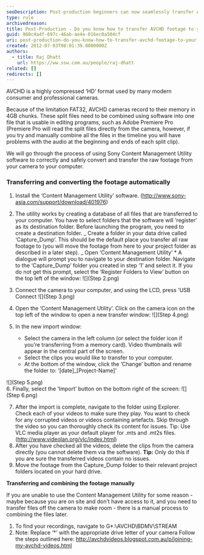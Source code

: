 ```yaml
---
seoDescription: Post-production beginners can now seamlessly transfer AVCHD footage to their computer using Sony's Content Management Utility software.
type: rule
archivedreason:
title: Post-Production - Do you know how to transfer AVCHD footage to your computer?
guid: 960c4a4f-697c-46ab-ae4e-016ec0a504cf
uri: post-production-do-you-know-how-to-transfer-avchd-footage-to-your-computer
created: 2012-07-03T08:01:39.0000000Z
authors:
  - title: Raj Dhatt
    url: https://ww.ssw.com.au/people/raj-dhatt
related: []
redirects: []
---
```


AVCHD is a highly compressed ‘HD’ format used by many modern consumer and professional cameras.

Because of the limitation FAT32, AVCHD cameras record to their memory in 4GB chunks. These split files need to be combined using software into one file that is usable in editing programs, such as Adobe Premiere Pro (Premiere Pro will read the split files directly from the camera, however, if you try and manually combine all the files in the timeline you will have problems with the audio at the beginning and ends of each split clip).

We will go through the process of using Sony Content Management Utility software to correctly and safely convert and transfer the raw footage from your camera to your computer.

<!--endintro-->

### Transferring and converting the footage automatically

1. Install the ‘Content Management Utility’ software. (http://www.sony-asia.com/support/download/401976)
2. The utility works by creating a database of all files that are transferred to your computer. You have to select folders that the software will ‘register’ as its destination folder. Before launching the program, you need to create a destination folder.
   _ Create a folder in your data drive called ‘Capture_Dump’. This should be the default place you transfer all raw footage to (you will move the footage from here to your project folder as described in a later step).
   _ Open ‘Content Management Utility’ \* A dialogue will prompt you to navigate to your destination folder. Navigate to the ‘Capture_Dump’ folder you created in step ‘1’ and select it. If you do not get this prompt, select the ‘Register Folders to View’ button on the top left of the window:
   ![](Step 2.png)

3. Connect the camera to your computer, and using the LCD, press 'USB Connect
   ![](Step 3.png)

4. Open the ‘Content Management Utility’. Click on the camera icon on the top left of the window to open a new transfer window:
   ![](Step 4.png)

5. In the new import window:
   - Select the camera in the left column (or select the folder icon if you’re transferring from a memory card). Video thumbnails will appear in the central part of the screen.
   - Select the clips you would like to transfer to your computer.
   - At the bottom of the window, click the ‘Change’ button and rename the folder to: ‘[date]\_[Project-Name]’

![](Step 5.png)  
6. Finally, select the ‘Import’ button on the bottom right of the screen:
![](Step 6.png)

7. After the import is complete, navigate to the folder using Explorer. Check each of your videos to make sure they play. You want to check for any corrupted videos or videos containing artefacts. Skip through the video so you can thoroughly check its content for issues. Tip: Use VLC media player as your default player for .mts and .mt2s files. (http://www.videolan.org/vlc/index.html)
8. After you have checked all the videos, delete the clips from the camera directly (you cannot delete them via the software).
   **Tip:** Only do this if you are sure the transferred videos contain no issues.
9. Move the footage from the Capture_Dump folder to their relevant project folders located on your hard drive.

**Transferring and combining the footage manually**

If you are unable to use the Content Management Utility for some reason - maybe because you are on site and don’t have access to it, and you need to transfer files off the camera to make room - there is a manual process to combining the files later.

1. To find your recordings, navigate to G\*:\AVCHD\BDMV\STREAM
2. Note: Replace ‘\*’ with the appropriate drive letter of your camera
   Follow the steps outlined here: http://avchdvideos.blogspot.com.au/p/joining-my-avchd-videos.html

